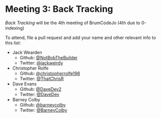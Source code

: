 Meeting 3: Back Tracking
========================

*Back Tracking* will be the 4th meeting of BrumCodeJo (4th due to 0-indexing)

To attend, file a pull request and add your name and other relevant info to this list:

 - Jack Wearden 
   - Github: [@NotBobTheBuilder](https://github.com/notbobthebuilder)
   - Twitter: [@jackweirdy](https://twitter.com/jackweirdy)
 - Christopher Rolfe
   - Github: [@christopherrolfe198](https://github.com/christopherrolfe198)
   - Twitter: [@ThatChrisR](https://twitter.com/ThatChrisR)
 - Dave Evans
   - Github: [@DaveDev2](https://github.com/DaveDev2)
   - Twitter: [@DaveDev](https://twitter.com/DaveDev)
 - Barney Colby
   - Github: [@barneycolby](https://github.com/barneycolby)
   - Twitter: [@BarneyColby](https://twitter.com/BarneyColby)


